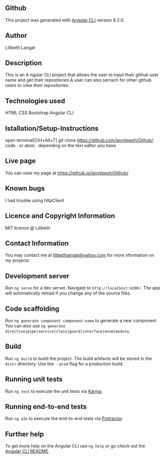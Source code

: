 

## Github

This project was generated with [Angular CLI](https://github.com/angular/angular-cli) version 8.2.0.

## Author
Lilibeth Langat
## Description
This is an A ngular CLI project that allows the user to input their github user name and get their repositories.A user can also serrach for other github users to view their repositories.

## Technologies used
HTML
CSS
Bootstrap
Angular CLI
## Istallation/Setup-Instructions
open terminal[Ctrl+Alt+T]
git clone https://github.com/lavylipesh/Github/
code . or atom . depending on the text editor you have

## Live page 
You can view my page at https://github.io/lavylipesh/Github/
## Known bugs
I had trouble using httpClient
## Licence and Copyright  Information
 MIT licence @ Lilibeth
## Contact Information
You may contact me at lilibethlangat@yahoo.com for more nformation on my projects.



## Development server

Run `ng serve` for a dev server. Navigate to `http://localhost:4200/`. The app will automatically reload if you change any of the source files.

## Code scaffolding

Run `ng generate component component-name` to generate a new component. You can also use `ng generate directive|pipe|service|class|guard|interface|enum|module`.

## Build

Run `ng build` to build the project. The build artifacts will be stored in the `dist/` directory. Use the `--prod` flag for a production build.

## Running unit tests

Run `ng test` to execute the unit tests via [Karma](https://karma-runner.github.io).

## Running end-to-end tests

Run `ng e2e` to execute the end-to-end tests via [Protractor](http://www.protractortest.org/).

## Further help

To get more help on the Angular CLI use `ng help` or go check out the [Angular CLI README](https://github.com/angular/angular-cli/blob/master/README.md).
